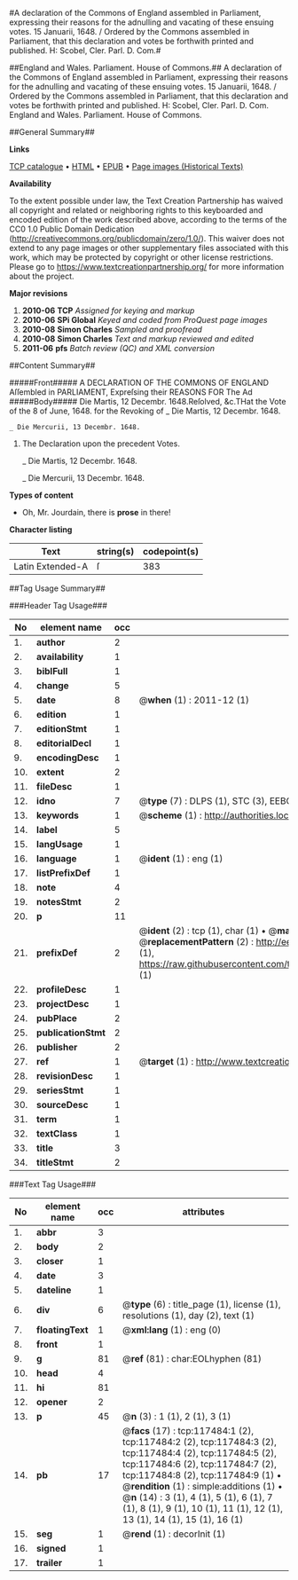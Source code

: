 #A declaration of the Commons of England assembled in Parliament, expressing their reasons for the adnulling and vacating of these ensuing votes. 15 Januarii, 1648. / Ordered by the Commons assembled in Parliament, that this declaration and votes be forthwith printed and published. H: Scobel, Cler. Parl. D. Com.#

##England and Wales. Parliament. House of Commons.##
A declaration of the Commons of England assembled in Parliament, expressing their reasons for the adnulling and vacating of these ensuing votes. 15 Januarii, 1648. / Ordered by the Commons assembled in Parliament, that this declaration and votes be forthwith printed and published. H: Scobel, Cler. Parl. D. Com.
England and Wales. Parliament. House of Commons.

##General Summary##

**Links**

[TCP catalogue](http://www.ota.ox.ac.uk/tcp/)  • 
[HTML](http://tei.it.ox.ac.uk/tcp/Texts-HTML/free/A83/A83680.html)  • 
[EPUB](http://tei.it.ox.ac.uk/tcp/Texts-EPUB/free/A83/A83680.epub) • 
[Page images (Historical Texts)](https://historicaltexts.jisc.ac.uk/eebo-99865245e)

**Availability**

To the extent possible under law, the Text Creation Partnership has waived all copyright and related or neighboring rights to this keyboarded and encoded edition of the work described above, according to the terms of the CC0 1.0 Public Domain Dedication (http://creativecommons.org/publicdomain/zero/1.0/). This waiver does not extend to any page images or other supplementary files associated with this work, which may be protected by copyright or other license restrictions. Please go to https://www.textcreationpartnership.org/ for more information about the project.

**Major revisions**

1. __2010-06__ __TCP__ *Assigned for keying and markup*
1. __2010-06__ __SPi Global__ *Keyed and coded from ProQuest page images*
1. __2010-08__ __Simon Charles__ *Sampled and proofread*
1. __2010-08__ __Simon Charles__ *Text and markup reviewed and edited*
1. __2011-06__ __pfs__ *Batch review (QC) and XML conversion*

##Content Summary##

#####Front#####
A DECLARATION OF THE COMMONS OF ENGLAND Aſſembled in PARLIAMENT, Expreſsing their REASONS FOR The Ad
#####Body#####
Die Martis, 12 Decembr. 1648.Reſolved, &c.THat the Vote of the 8 of
June, 1648. for the Revoking of 
    _ Die Martis, 12 Decembr. 1648.

    _ Die Mercurii, 13 Decembr. 1648.

1. The Declaration upon the precedent
Votes.

    _ Die Martis, 12 Decembr. 1648.

    _ Die Mercurii, 13 Decembr. 1648.

**Types of content**

  * Oh, Mr. Jourdain, there is **prose** in there!

**Character listing**


|Text|string(s)|codepoint(s)|
|---|---|---|
|Latin Extended-A|ſ|383|

##Tag Usage Summary##

###Header Tag Usage###

|No|element name|occ|attributes|
|---|---|---|---|
|1.|__author__|2||
|2.|__availability__|1||
|3.|__biblFull__|1||
|4.|__change__|5||
|5.|__date__|8| @__when__ (1) : 2011-12 (1)|
|6.|__edition__|1||
|7.|__editionStmt__|1||
|8.|__editorialDecl__|1||
|9.|__encodingDesc__|1||
|10.|__extent__|2||
|11.|__fileDesc__|1||
|12.|__idno__|7| @__type__ (7) : DLPS (1), STC (3), EEBO-CITATION (1), PROQUEST (1), VID (1)|
|13.|__keywords__|1| @__scheme__ (1) : http://authorities.loc.gov/ (1)|
|14.|__label__|5||
|15.|__langUsage__|1||
|16.|__language__|1| @__ident__ (1) : eng (1)|
|17.|__listPrefixDef__|1||
|18.|__note__|4||
|19.|__notesStmt__|2||
|20.|__p__|11||
|21.|__prefixDef__|2| @__ident__ (2) : tcp (1), char (1)  •  @__matchPattern__ (2) : ([0-9\-]+):([0-9IVX]+) (1), (.+) (1)  •  @__replacementPattern__ (2) : http://eebo.chadwyck.com/downloadtiff?vid=$1&page=$2 (1), https://raw.githubusercontent.com/textcreationpartnership/Texts/master/tcpchars.xml#$1 (1)|
|22.|__profileDesc__|1||
|23.|__projectDesc__|1||
|24.|__pubPlace__|2||
|25.|__publicationStmt__|2||
|26.|__publisher__|2||
|27.|__ref__|1| @__target__ (1) : http://www.textcreationpartnership.org/docs/. (1)|
|28.|__revisionDesc__|1||
|29.|__seriesStmt__|1||
|30.|__sourceDesc__|1||
|31.|__term__|1||
|32.|__textClass__|1||
|33.|__title__|3||
|34.|__titleStmt__|2||


###Text Tag Usage###

|No|element name|occ|attributes|
|---|---|---|---|
|1.|__abbr__|3||
|2.|__body__|2||
|3.|__closer__|1||
|4.|__date__|3||
|5.|__dateline__|1||
|6.|__div__|6| @__type__ (6) : title_page (1), license (1), resolutions (1), day (2), text (1)|
|7.|__floatingText__|1| @__xml:lang__ (1) : eng (0)|
|8.|__front__|1||
|9.|__g__|81| @__ref__ (81) : char:EOLhyphen (81)|
|10.|__head__|4||
|11.|__hi__|81||
|12.|__opener__|2||
|13.|__p__|45| @__n__ (3) : 1 (1), 2 (1), 3 (1)|
|14.|__pb__|17| @__facs__ (17) : tcp:117484:1 (2), tcp:117484:2 (2), tcp:117484:3 (2), tcp:117484:4 (2), tcp:117484:5 (2), tcp:117484:6 (2), tcp:117484:7 (2), tcp:117484:8 (2), tcp:117484:9 (1)  •  @__rendition__ (1) : simple:additions (1)  •  @__n__ (14) : 3 (1), 4 (1), 5 (1), 6 (1), 7 (1), 8 (1), 9 (1), 10 (1), 11 (1), 12 (1), 13 (1), 14 (1), 15 (1), 16 (1)|
|15.|__seg__|1| @__rend__ (1) : decorInit (1)|
|16.|__signed__|1||
|17.|__trailer__|1||
